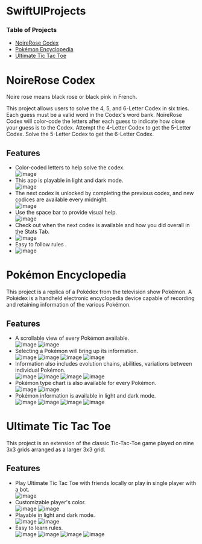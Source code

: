 # SwiftUIProjects

### Table of Projects
- [NoireRose Codex](#noirerose-codex)
- [Pokémon Encyclopedia](#pokémon-encyclopedia)
- [Ultimate Tic Tac Toe](#ultimate-tic-tac-toe)

# NoireRose Codex
Noire rose means black rose or black pink in French. 

This project allows users to solve the 4, 5, and 6-Letter Codex in six tries. Each guess must be a valid word in the Codex's word bank. NoireRose Codex will color-code the letters after each guess to indicate how close your guess is to the Codex. Attempt the 4-Letter Codex to get the 5-Letter Codex. Solve the 5-Letter Codex to get the 6-Letter Codex. 

## Features
- Color-coded letters to help solve the codex.<br/>
![image](https://github.com/steven-phun/SwiftUIProject/blob/main/GitHub-Images/NoireRoseCodex/LightMode.png)
- This app is playable in light and dark mode.<br/>
![image](https://github.com/steven-phun/SwiftUIProject/blob/main/GitHub-Images/NoireRoseCodex/DarkMode.png)
- The next codex is unlocked by completing the previous codex, and new codices are available every midnight.<br/>
![image](https://github.com/steven-phun/SwiftUIProject/blob/main/GitHub-Images/NoireRoseCodex/Lock.png)
- Use the space bar to provide visual help.<br/>
![image](https://github.com/steven-phun/SwiftUIProject/blob/main/GitHub-Images/NoireRoseCodex/Space.png)
- Check out when the next codex is available and how you did overall in the Stats Tab.<br/>
- ![image](https://github.com/steven-phun/SwiftUIProject/blob/main/GitHub-Images/NoireRoseCodex/Stats.png)
- Easy to follow rules .<br/>
- ![image](https://github.com/steven-phun/SwiftUIProject/blob/main/GitHub-Images/NoireRoseCodex/Rules.png)


# Pokémon Encyclopedia 
This project is a replica of a Pokédex from the television show Pokémon. A Pokédex is a handheld electronic encyclopedia device capable of recording and retaining information of the various Pokémon. 


## Features
- A scrollable view of every Pokémon available.<br/>
![image](https://github.com/steven-phun/SwiftUIProject/blob/main/GitHub-Images/PokémonEncyclopedia/ListView1.png)
![image](https://github.com/steven-phun/SwiftUIProject/blob/main/GitHub-Images/PokémonEncyclopedia/ListView2.png)
- Selecting a Pokémon will bring up its information.<br/>
![image](https://github.com/steven-phun/SwiftUIProject/blob/main/GitHub-Images/PokémonEncyclopedia/Info1.png)
![image](https://github.com/steven-phun/SwiftUIProject/blob/main/GitHub-Images/PokémonEncyclopedia/Info2.png)
![image](https://github.com/steven-phun/SwiftUIProject/blob/main/GitHub-Images/PokémonEncyclopedia/Info3.png)
![image](https://github.com/steven-phun/SwiftUIProject/blob/main/GitHub-Images/PokémonEncyclopedia/Info4.png)
- Information also includes evolution chains, abilities, variations between individual Pokémon.</br>
![image](https://github.com/steven-phun/SwiftUIProject/blob/main/GitHub-Images/PokémonEncyclopedia/EvoChain1.png)
![image](https://github.com/steven-phun/SwiftUIProject/blob/main/GitHub-Images/PokémonEncyclopedia/EvoChain2.png)
![image](https://github.com/steven-phun/SwiftUIProject/blob/main/GitHub-Images/PokémonEncyclopedia/Form1.png)
![image](https://github.com/steven-phun/SwiftUIProject/blob/main/GitHub-Images/PokémonEncyclopedia/Form2.png)
- Pokémon type chart is also available for every Pokémon. </br>
![image](https://github.com/steven-phun/SwiftUIProject/blob/main/GitHub-Images/PokémonEncyclopedia/TypeChart1.png)
![image](https://github.com/steven-phun/SwiftUIProject/blob/main/GitHub-Images/PokémonEncyclopedia/TypeChart2.png)
- Pokémon information is available in light and dark mode.</br>
![image](https://github.com/steven-phun/SwiftUIProject/blob/main/GitHub-Images/PokémonEncyclopedia/LightMode1.png)
![image](https://github.com/steven-phun/SwiftUIProject/blob/main/GitHub-Images/PokémonEncyclopedia/LightMode2.png)
![image](https://github.com/steven-phun/SwiftUIProject/blob/main/GitHub-Images/PokémonEncyclopedia/DarkMode1.png)
![image](https://github.com/steven-phun/SwiftUIProject/blob/main/GitHub-Images/PokémonEncyclopedia/DarkMode2.png)


# Ultimate Tic Tac Toe
This project is an extension of the classic Tic-Tac-Toe game played on nine 3x3 grids arranged as a larger 3x3 grid.

## Features
- Play Ultimate Tic Tac Toe with friends locally or play in single player with a bot.</br>
![image](https://github.com/steven-phun/SwiftUIProject/blob/main/GitHub-Images/UltimateTicTacToe/HomeScreen.png)
- Customizable player's color.</br>
![image](https://github.com/steven-phun/SwiftUIProject/blob/main/GitHub-Images/UltimateTicTacToe/Settings.png)
![image](https://github.com/steven-phun/SwiftUIProject/blob/main/GitHub-Images/UltimateTicTacToe/Color%20Preference.png)
- Playable in light and dark mode.</br>
![image](https://github.com/steven-phun/SwiftUIProject/blob/main/GitHub-Images/UltimateTicTacToe/LightMode.png)
![image](https://github.com/steven-phun/SwiftUIProject/blob/main/GitHub-Images/UltimateTicTacToe/DarkMode.png)
- Easy to learn rules.</br>
![image](https://github.com/steven-phun/SwiftUIProject/blob/main/GitHub-Images/UltimateTicTacToe/Rule1.png)
![image](https://github.com/steven-phun/SwiftUIProject/blob/main/GitHub-Images/UltimateTicTacToe/Rule2.png)
![image](https://github.com/steven-phun/SwiftUIProject/blob/main/GitHub-Images/UltimateTicTacToe/Rule3.png)
![image](https://github.com/steven-phun/SwiftUIProject/blob/main/GitHub-Images/UltimateTicTacToe/Rule4.png)
